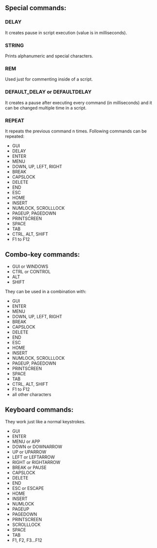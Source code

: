 ## Special commands:
### DELAY
It creates pause in script execution (value is in milliseconds).

### STRING
Prints alphanumeric and special characters.

### REM
Used just for commenting inside of a script.

### DEFAULT_DELAY or DEFAULTDELAY
It creates a pause after executing every command (in milliseconds) and it can be changed multiple time in a script.

### REPEAT
It repeats the previous command n times.
Following commands can be repeated:
 - GUI
 - DELAY
 - ENTER
 - MENU
 - DOWN, UP, LEFT, RIGHT
 - BREAK
 - CAPSLOCK
 - DELETE
 - END
 - ESC
 - HOME
 - INSERT
 - NUMLOCK, SCROLLLOCK
 - PAGEUP, PAGEDOWN
 - PRINTSCREEN
 - SPACE
 - TAB
 - CTRL, ALT, SHIFT
 - F1 to F12

## Combo-key commands:
- GUI or WINDOWS
- CTRL or CONTROL
- ALT
- SHIFT

They can be used in a combination with:
 - GUI
 - ENTER
 - MENU
 - DOWN, UP, LEFT, RIGHT
 - BREAK
 - CAPSLOCK
 - DELETE
 - END
 - ESC
 - HOME
 - INSERT
 - NUMLOCK, SCROLLLOCK
 - PAGEUP, PAGEDOWN
 - PRINTSCREEN
 - SPACE
 - TAB
 - CTRL, ALT, SHIFT
 - F1 to F12
 - all other characters

## Keyboard commands:
They work just like a normal keystrokes.
- GUI
- ENTER
- MENU or APP
- DOWN or DOWNARROW
- UP or UPARROW
- LEFT or LEFTARROW
- RIGHT or RIGHTARROW
- BREAK or PAUSE
- CAPSLOCK
- DELETE
- END
- ESC or ESCAPE
- HOME
- INSERT
- NUMLOCK
- PAGEUP
- PAGEDOWN
- PRINTSCREEN
- SCROLLLOCK
- SPACE
- TAB
- F1, F2, F3...F12
